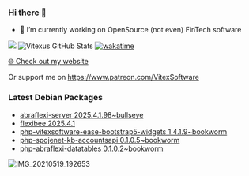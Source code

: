 ### Hi there 👋

- 🔭 I’m currently working on OpenSource  (not even) FinTech software

![](https://komarev.com/ghpvc/?username=Vitexus)
![Vitexus GitHub Stats](https://github-readme-stats.vercel.app/api?username=Vitexus&show_icons=true)
[![wakatime](https://wakatime.com/badge/user/5abba9ca-813e-43ac-9b5f-b1cfdf3dc1c7.svg)](https://wakatime.com/@5abba9ca-813e-43ac-9b5f-b1cfdf3dc1c7)

<p><a href="https://vitexsoftware.cz">🌐 Check out my website</a></p>

Or support me on https://www.patreon.com/VitexSoftware

### Latest Debian Packages
<!-- DEBIAN-PACKAGES-LIST:START -->
- [abraflexi-server 2025.4.1.98~bullseye](https://repo.vitexsoftware.com/package.php?package=abraflexi-server)
- [flexibee 2025.4.1](https://repo.vitexsoftware.com/package.php?package=flexibee)
- [php-vitexsoftware-ease-bootstrap5-widgets 1.4.1.9~bookworm](https://repo.vitexsoftware.com/package.php?package=php-vitexsoftware-ease-bootstrap5-widgets)
- [php-spojenet-kb-accountsapi 0.1.0.5~bookworm](https://repo.vitexsoftware.com/package.php?package=php-spojenet-kb-accountsapi)
- [php-abraflexi-datatables 0.1.0.2~bookworm](https://repo.vitexsoftware.com/package.php?package=php-abraflexi-datatables)
<!-- DEBIAN-PACKAGES-LIST:END -->

![IMG_20210519_192653](https://user-images.githubusercontent.com/2621130/120022731-1bd48900-bfed-11eb-90f9-4f88f560b8b7.jpg)

<!--
**Vitexus/Vitexus** is a ✨ _special_ ✨ repository because its `README.md` (this file) appears on your GitHub profile.

Here are some ideas to get you started:

- 🌱 I’m currently learning ...
- 👯 I’m looking to collaborate on ...
- 🤔 I’m looking for help with ...
- 💬 Ask me about ...
- 📫 How to reach me: ...
- 😄 Pronouns: ...
- ⚡ Fun fact: ...
-->


